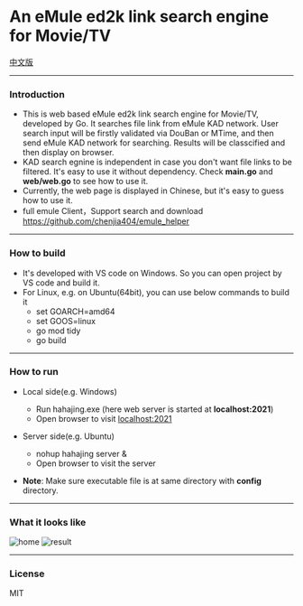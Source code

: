 # An eMule ed2k link search engine for Movie/TV

[中文版](./README_CN.md)

---
### Introduction
* This is web based eMule ed2k link search engine for Movie/TV, developed by Go. It searches file link from eMule KAD network. User search input will be firstly validated via DouBan or MTime, and then send eMule KAD network for searching. Results will be classcified and then display on browser.
* KAD search egnine is independent in case you don't want file links to be filtered. It's easy to use it without dependency. Check **main.go** and **web/web.go** to see how to use it.
* Currently, the web page is displayed in Chinese, but it's easy to guess how to use it.
* full emule Client，Support search and download https://github.com/chenjia404/emule_helper

---
### How to build
- It's developed with VS code on Windows. So you can open project by VS code and build it.
- For Linux, e.g. on Ubuntu(64bit), you can use below commands to build it
    * set GOARCH=amd64
    * set GOOS=linux
    * go mod tidy
    * go build

---
### How to run
- Local side(e.g. Windows)
    * Run hahajing.exe (here web server is started at **localhost:2021**)
    * Open browser to visit [localhost:2021](localhost:2021)
- Server side(e.g. Ubuntu)
    * nohup hahajing server &
    * Open browser to visit the server
    
- **Note**: Make sure executable file is at same directory with **config** directory.

---
### What it looks like
![home](./doc/home.png)
![result](./doc/result.png)

---
### License
MIT

